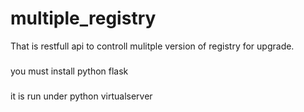 # multiple_registry
That is restfull api to controll mulitple version of registry for upgrade. 
###
you must install python flask
###
it is run under python virtualserver
